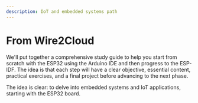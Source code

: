 ```yaml
---
description: IoT and embedded systems path
---
```


# From Wire2Cloud

We'll put together a comprehensive study guide to help you start from scratch with the ESP32 using the Arduino IDE and then progress to the ESP-IDF. The idea is that each step will have a clear objective, essential content, practical exercises, and a final project before advancing to the next phase.

The idea is clear: to delve into embedded systems and IoT applications, starting with the ESP32 board.



###

